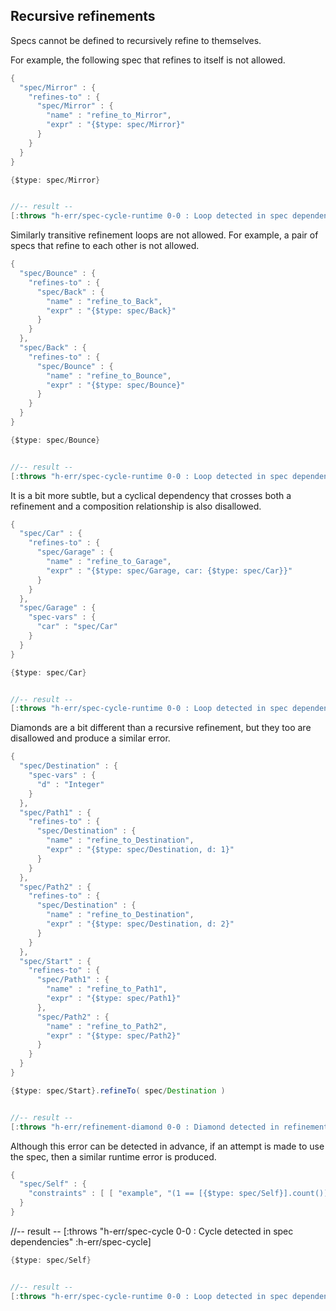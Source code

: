 <!---
  This markdown file was generated. Do not edit.
  -->

## Recursive refinements

Specs cannot be defined to recursively refine to themselves.

For example, the following spec that refines to itself is not allowed.

```java
{
  "spec/Mirror" : {
    "refines-to" : {
      "spec/Mirror" : {
        "name" : "refine_to_Mirror",
        "expr" : "{$type: spec/Mirror}"
      }
    }
  }
}
```

```java
{$type: spec/Mirror}


//-- result --
[:throws "h-err/spec-cycle-runtime 0-0 : Loop detected in spec dependencies"]
```

Similarly transitive refinement loops are not allowed. For example, a pair of specs that refine to each other is not allowed.

```java
{
  "spec/Bounce" : {
    "refines-to" : {
      "spec/Back" : {
        "name" : "refine_to_Back",
        "expr" : "{$type: spec/Back}"
      }
    }
  },
  "spec/Back" : {
    "refines-to" : {
      "spec/Bounce" : {
        "name" : "refine_to_Bounce",
        "expr" : "{$type: spec/Bounce}"
      }
    }
  }
}
```

```java
{$type: spec/Bounce}


//-- result --
[:throws "h-err/spec-cycle-runtime 0-0 : Loop detected in spec dependencies"]
```

It is a bit more subtle, but a cyclical dependency that crosses both a refinement and a composition relationship is also disallowed.

```java
{
  "spec/Car" : {
    "refines-to" : {
      "spec/Garage" : {
        "name" : "refine_to_Garage",
        "expr" : "{$type: spec/Garage, car: {$type: spec/Car}}"
      }
    }
  },
  "spec/Garage" : {
    "spec-vars" : {
      "car" : "spec/Car"
    }
  }
}
```

```java
{$type: spec/Car}


//-- result --
[:throws "h-err/spec-cycle-runtime 0-0 : Loop detected in spec dependencies"]
```

Diamonds are a bit different than a recursive refinement, but they too are disallowed and produce a similar error.

```java
{
  "spec/Destination" : {
    "spec-vars" : {
      "d" : "Integer"
    }
  },
  "spec/Path1" : {
    "refines-to" : {
      "spec/Destination" : {
        "name" : "refine_to_Destination",
        "expr" : "{$type: spec/Destination, d: 1}"
      }
    }
  },
  "spec/Path2" : {
    "refines-to" : {
      "spec/Destination" : {
        "name" : "refine_to_Destination",
        "expr" : "{$type: spec/Destination, d: 2}"
      }
    }
  },
  "spec/Start" : {
    "refines-to" : {
      "spec/Path1" : {
        "name" : "refine_to_Path1",
        "expr" : "{$type: spec/Path1}"
      },
      "spec/Path2" : {
        "name" : "refine_to_Path2",
        "expr" : "{$type: spec/Path2}"
      }
    }
  }
}
```

```java
{$type: spec/Start}.refineTo( spec/Destination )


//-- result --
[:throws "h-err/refinement-diamond 0-0 : Diamond detected in refinement graph"]
```

Although this error can be detected in advance, if an attempt is made to use the spec, then a similar runtime error is produced.

```java
{
  "spec/Self" : {
    "constraints" : [ [ "example", "(1 == [{$type: spec/Self}].count())" ] ]
  }
}
```



//-- result --
[:throws "h-err/spec-cycle 0-0 : Cycle detected in spec dependencies" :h-err/spec-cycle]
```java
{$type: spec/Self}


//-- result --
[:throws "h-err/spec-cycle-runtime 0-0 : Loop detected in spec dependencies"]
```

